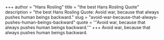 +++
author = "Hans Rosling"
title = "the best Hans Rosling Quote"
description = "the best Hans Rosling Quote: Avoid war, because that always pushes human beings backward."
slug = "avoid-war-because-that-always-pushes-human-beings-backward"
quote = '''Avoid war, because that always pushes human beings backward.'''
+++
Avoid war, because that always pushes human beings backward.
